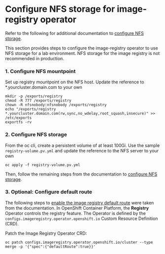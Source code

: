 # Configure NFS storage for image-registry operator

Refer to the following for additional documentation to [configure NFS storage].

This section provides steps to configure the image-registry operator to use NFS storage for a lab environment.  NFS storage for the image registry is not recommended in production.

### 1. Configure NFS mountpoint

Set up registry mountpoint on the NFS host.  Update the reference to *.yourcluster.domain.com to your own
```
mkdir -p /exports/registry
chmod -R 777 /exports/registry
chown -R nfsnobody:nfsnobody /exports/registry
echo "/exports/registry *.yourcluster.domain.com(rw,sync,no_wdelay,root_squash,insecure)" >> /etc/exports
exportfs -rv
```

### 2. Configure NFS storage

From the oc cli, create a persistent volume of at least 100Gi.  Use the sample `registry-volume.pv.yml` and update the reference to the NFS server to your own
```
oc apply -f registry-volume.pv.yml
```

Then, follow the remaining steps from the documentation to [configure NFS storage].

### 3. Optional: Configure default route

The following steps to [enable the image registry default route] were taken from the documentation.  In OpenShift Container Platform, the **Registry** Operator controls the registry feature. The Operator is defined by the `configs.imageregistry.operator.openshift.io` Custom Resource Definition (CRD).

Patch the Image Registry Operator CRD:
```
oc patch configs.imageregistry.operator.openshift.io/cluster --type merge -p '{"spec":{"defaultRoute":true}}'
```

[configure NFS storage]: https://docs.openshift.com/container-platform/latest/registry/configuring_registry_storage/configuring-registry-storage-baremetal.html#registry-configuring-storage-baremetal_configuring-registry-storage-baremetal
[enable the image registry default route]: https://docs.openshift.com/container-platform/latest/registry/configuring-registry-operator.html#registry-operator-default-crd_configuring-registry-operator
